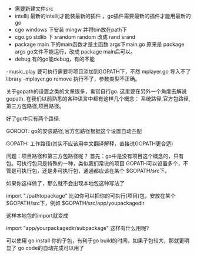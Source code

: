 - 需要新建文件src
- intellij 最新的intellij才能装最新的插件 ，go插件需要最新的插件才能用最新的go 
- cgo windows 下安装 mingw 并将bin放在path下
- cgo.go stdlib 下 srandom random 改成 rand srand
- package main 下的main函数才是主函数 args下main.go 原来是 package args  go文件不能运行，改成 package main后可以。
- debug 有的go能debug，有的不能

-music_play 要可执行需要将项目添加到GOPATH下，不然 mplayer.go 导入不了library
-mplayer.go remove 执行不了，参数类型不正确。

关于gopath的设置之类的文章很多，看官自行go. 这里要在另外一个角度去解说gopath. 在我们以前熟悉的各种语言中都有这样几个概念： 系统路径,官方包路径,第三方包路径,项目路径。

好了go中只有两个路径.

GOROOT: go的安装路径,官方包路径根据这个设置自动匹配

GOPATH: 工作路径(其实不应该用中文翻译解释，直接说GOPATH更合适)

问题：项目路径和第三方包路径呢？ 首先：go中是没有项目这个概念的，只有包。可执行包只是特殊的一种，类似我们常说的项目 GOPATH可以设置多个，不管是可执行包，还是非可执行包，通通都应该在某个 $GOPATH/src下。

如果你这样做了，那么就不会出现本地包这种写法了

<!-- lang: cpp -->
import "./pathtopackage"
比如你可以把你的可执行(项目)包，安放在某个 $GOPATH/src下，例如 $GOPATH/src/app/youpackagedir

这样本地包的import就变成

<!-- lang: cpp -->
import "app/yourpackagedir/subpackage"
这样有什么用呢?

可以使用 go install 你的子包，有利于go build的时间，如果子包较大，那就更明显了
go code的自动完成可以用了